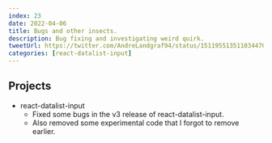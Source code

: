 ```yaml
---
index: 23
date: 2022-04-06
title: Bugs and other insects.
description: Bug fixing and investigating weird quirk.
tweetUrl: https://twitter.com/AndreLandgraf94/status/1511955135110344704
categories: [react-datalist-input]
---
```


## Projects

- react-datalist-input
  - Fixed some bugs in the v3 release of react-datalist-input.
  - Also removed some experimental code that I forgot to remove earlier.
